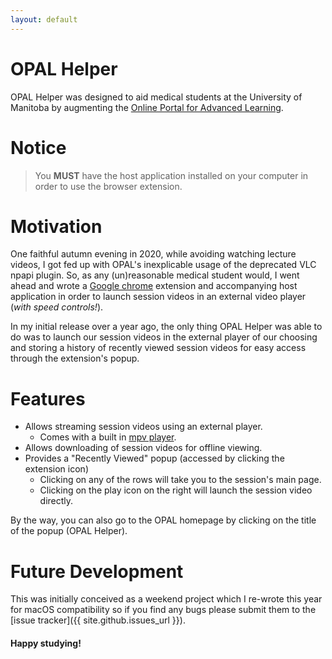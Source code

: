 ```yaml
---
layout: default
---
```

# OPAL Helper
OPAL Helper was designed to aid medical students at the University of Manitoba
by augmenting the [Online Portal for Advanced Learning](https://opal.med.umanitoba.ca).

# Notice
> You **MUST** have the host application installed on your computer in order to use the browser extension.

# Motivation
One faithful autumn evening in 2020, while avoiding watching lecture videos,
I got fed up with OPAL's inexplicable usage of the deprecated VLC npapi plugin.
So, as any (un)reasonable medical student would, I went ahead and wrote a
[Google chrome](https://www.google.com/chrome/browser/desktop/index.html)
extension and accompanying host application in order to launch session videos in
an external video player (_with speed controls!_).

In my initial release over a year ago, the only thing OPAL Helper was able to do was to launch our session videos
in the external player of our choosing and storing a history of recently viewed session videos
for easy access through the extension's popup.

# Features
- Allows streaming session videos using an external player.
    - Comes with a built in [mpv player](https://mpv.io/).
- Allows downloading of session videos for offline viewing.
- Provides a "Recently Viewed" popup (accessed by clicking the extension icon)
    - Clicking on any of the rows will take you to the session's main page.
    - Clicking on the play icon on the right will launch the session video directly.

By the way, you can also go to the OPAL homepage by clicking on the title of the popup
(OPAL Helper).

# Future Development

This was initially conceived as a weekend project which I re-wrote this year for macOS compatibility so if you
find any bugs please submit them to the [issue tracker]({{ site.github.issues_url }}).

#### Happy studying!
